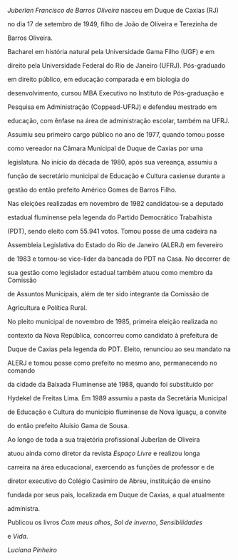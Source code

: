 

*Juberlan Francisco de Barros Oliveira* nasceu em Duque de Caxias (RJ)

no dia 17 de setembro de 1949, filho de João de Oliveira e Terezinha de

Barros Oliveira.



Bacharel em história natural pela Universidade Gama Filho (UGF) e em

direito pela Universidade Federal do Rio de Janeiro (UFRJ). Pós-graduado

em direito público, em educação comparada e em biologia do

desenvolvimento, cursou MBA Executivo no Instituto de Pós-graduação e

Pesquisa em Administração (Coppead-UFRJ) e defendeu mestrado em

educação, com ênfase na área de administração escolar, também na UFRJ.



Assumiu seu primeiro cargo público no ano de 1977, quando tomou posse

como vereador na Câmara Municipal de Duque de Caxias por uma

legislatura. No início da década de 1980, após sua vereança, assumiu a

função de secretário municipal de Educação e Cultura caxiense durante a

gestão do então prefeito Américo Gomes de Barros Filho.



Nas eleições realizadas em novembro de 1982 candidatou-se a deputado

estadual fluminense pela legenda do Partido Democrático Trabalhista

(PDT), sendo eleito com 55.941 votos. Tomou posse de uma cadeira na

Assembleia Legislativa do Estado do Rio de Janeiro (ALERJ) em fevereiro

de 1983 e tornou-se vice-líder da bancada do PDT na Casa. No decorrer de

sua gestão como legislador estadual também atuou como membro da Comissão

de Assuntos Municipais, além de ter sido integrante da Comissão de

Agricultura e Política Rural.



No pleito municipal de novembro de 1985, primeira eleição realizada no

contexto da Nova República, concorreu como candidato à prefeitura de

Duque de Caxias pela legenda do PDT. Eleito, renunciou ao seu mandato na

ALERJ e tomou posse como prefeito no mesmo ano, permanecendo no comando

da cidade da Baixada Fluminense até 1988, quando foi substituído por

Hydekel de Freitas Lima. Em 1989 assumiu a pasta da Secretária Municipal

de Educação e Cultura do município fluminense de Nova Iguaçu, a convite

do então prefeito Aluísio Gama de Sousa.



Ao longo de toda a sua trajetória profissional Juberlan de Oliveira

atuou ainda como diretor da revista *Espaço Livre* e realizou longa

carreira na área educacional, exercendo as funções de professor e de

diretor executivo do Colégio Casimiro de Abreu, instituição de ensino

fundada por seus pais, localizada em Duque de Caxias, a qual atualmente

administra.



Publicou os livros *Com meus olhos*, *Sol de inverno*, *Sensibilidades*

e *Vida*.



*Luciana Pinheiro*



